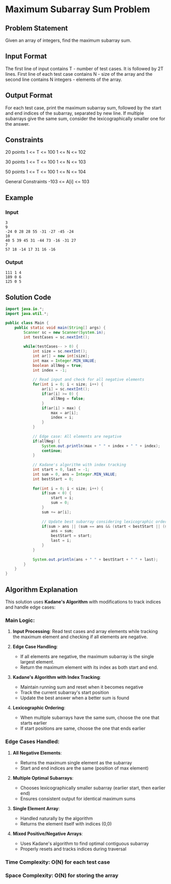 # Maximum Subarray Sum Problem

## Problem Statement
Given an array of integers, find the maximum subarray sum.

## Input Format
The first line of input contains T - number of test cases. It is followed by 2T lines. First line of each test case contains N - size of the array and the second line contains N integers - elements of the array.

## Output Format
For each test case, print the maximum subarray sum, followed by the start and end indices of the subarray, separated by new line. If multiple subarrays give the same sum, consider the lexicographically smaller one for the answer.

## Constraints
20 points
1 <= T <= 100
1 <= N <= 102

30 points
1 <= T <= 100
1 <= N <= 103

50 points
1 <= T <= 100
1 <= N <= 104

General Constraints
-103 <= A[i] <= 103

## Example
### Input
```
3
9
-24 0 28 28 55 -31 -27 -45 -24
10
40 5 39 45 31 -44 73 -16 -31 27
7
57 18 -14 17 31 16 -16
```

### Output
```
111 1 4
189 0 6
125 0 5
```

## Solution Code
```java
import java.io.*;
import java.util.*;

public class Main {
    public static void main(String[] args) {
        Scanner sc = new Scanner(System.in);
        int testCases = sc.nextInt();
        
        while(testCases-- > 0) {
            int size = sc.nextInt();
            int ar[] = new int[size];
            int max = Integer.MIN_VALUE;
            boolean allNeg = true;
            int index = -1;
            
            // Read input and check for all negative elements
            for(int i = 0; i < size; i++) {
                ar[i] = sc.nextInt();
                if(ar[i] >= 0) {
                    allNeg = false;
                }
                if(ar[i] > max) {
                    max = ar[i];
                    index = i;
                }
            }
            
            // Edge case: All elements are negative
            if(allNeg) {
                System.out.println(max + " " + index + " " + index);
                continue;
            }
            
            // Kadane's algorithm with index tracking
            int start = 0, last = -1;
            int sum = 0, ans = Integer.MIN_VALUE;
            int bestStart = 0;
            
            for(int i = 0; i < size; i++) {
                if(sum < 0) {
                    start = i;
                    sum = 0;
                }
                sum += ar[i];
                
                // Update best subarray considering lexicographic order
                if(sum > ans || (sum == ans && (start < bestStart || (start == bestStart && i < last)))) {
                    ans = sum;
                    bestStart = start;
                    last = i;
                }
            }
            
            System.out.println(ans + " " + bestStart + " " + last);
        }
    }
}
```

## Algorithm Explanation

This solution uses **Kadane's Algorithm** with modifications to track indices and handle edge cases:

### Main Logic:
1. **Input Processing**: Read test cases and array elements while tracking the maximum element and checking if all elements are negative.

2. **Edge Case Handling**: 
   - If all elements are negative, the maximum subarray is the single largest element.
   - Return the maximum element with its index as both start and end.

3. **Kadane's Algorithm with Index Tracking**:
   - Maintain running sum and reset when it becomes negative
   - Track the current subarray's start position
   - Update the best answer when a better sum is found

4. **Lexicographic Ordering**:
   - When multiple subarrays have the same sum, choose the one that starts earlier
   - If start positions are same, choose the one that ends earlier

### Edge Cases Handled:

1. **All Negative Elements**: 
   - Returns the maximum single element as the subarray
   - Start and end indices are the same (position of max element)

2. **Multiple Optimal Subarrays**:
   - Chooses lexicographically smaller subarray (earlier start, then earlier end)
   - Ensures consistent output for identical maximum sums

3. **Single Element Array**:
   - Handled naturally by the algorithm
   - Returns the element itself with indices (0,0)

4. **Mixed Positive/Negative Arrays**:
   - Uses Kadane's algorithm to find optimal contiguous subarray
   - Properly resets and tracks indices during traversal

### Time Complexity: O(N) for each test case
### Space Complexity: O(N) for storing the array
